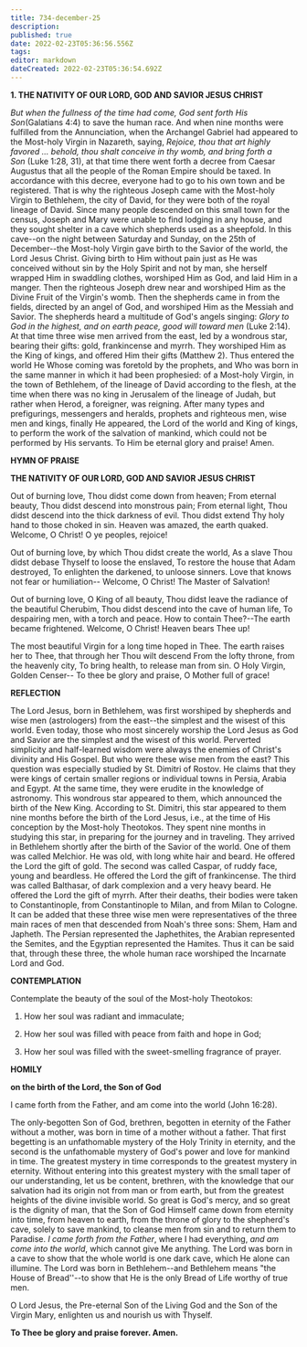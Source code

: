 ```yaml
---
title: 734-december-25
description: 
published: true
date: 2022-02-23T05:36:56.556Z
tags: 
editor: markdown
dateCreated: 2022-02-23T05:36:54.692Z
---
```



**1. THE NATIVITY OF OUR LORD, GOD AND SAVIOR JESUS CHRIST**

*But when the fullness of the time had come, God sent forth His Son*(Galatians 4:4) to save the human race. And when nine months were fulfilled from the Annunciation, when the Archangel Gabriel had appeared to the Most-holy Virgin in Nazareth, saying, *Rejoice, thou that art highly favored … behold, thou shalt conceive in thy womb, and bring forth a Son* (Luke 1:28, 31), at that time there went forth a decree from Caesar Augustus that all the people of the Roman Empire should be taxed. In accordance with this decree, everyone had to go to his own town and be registered. That is why the righteous Joseph came with the Most-holy Virgin to Bethlehem, the city of David, for they were both of the royal lineage of David. Since many people descended on this small town for the census, Joseph and Mary were unable to find lodging in any house, and they sought shelter in a cave which shepherds used as a sheepfold. In this cave--on the night between Saturday and Sunday, on the 25th of December--the Most-holy Virgin gave birth to the Savior of the world, the Lord Jesus Christ. Giving birth to Him without pain just as He was conceived without sin by the Holy Spirit and not by man, she herself wrapped Him in swaddling clothes, worshiped Him as God, and laid Him in a manger. Then the righteous Joseph drew near and worshiped Him as the Divine Fruit of the Virgin's womb. Then the shepherds came in from the fields, directed by an angel of God, and worshiped Him as the Messiah and Savior. The shepherds heard a multitude of God's angels singing: *Glory to God in the highest, and on earth peace, good will toward men* (Luke 2:14). At that time three wise men arrived from the east, led by a wondrous star, bearing their gifts: gold, frankincense and myrrh. They worshiped Him as the King of kings, and offered Him their gifts (Matthew 2). Thus entered the world He Whose coming was foretold by the prophets, and Who was born in the same manner in which it had been prophesied: of a Most-holy Virgin, in the town of Bethlehem, of the lineage of David according to the flesh, at the time when there was no king in Jerusalem of the lineage of Judah, but rather when Herod, a foreigner, was reigning. After many types and prefigurings, messengers and heralds, prophets and righteous men, wise men and kings, finally He appeared, the Lord of the world and King of kings, to perform the work of the salvation of mankind, which could not be performed by His servants. To Him be eternal glory and praise! Amen.


**HYMN OF PRAISE**

**THE NATIVITY OF OUR LORD, GOD AND SAVIOR JESUS CHRIST**

Out of burning love, Thou didst come down from heaven;
From eternal beauty, Thou didst descend into monstrous pain;
From eternal light, Thou didst descend into the thick darkness of evil.
Thou didst extend Thy holy hand to those choked in sin.
Heaven was amazed, the earth quaked.
Welcome, O Christ! O ye peoples, rejoice!

Out of burning love, by which Thou didst create the world,
As a slave Thou didst debase Thyself to loose the enslaved,
To restore the house that Adam destroyed,
To enlighten the darkened, to unloose sinners.
Love that knows not fear or humiliation--
Welcome, O Christ! The Master of Salvation!

Out of burning love, O King of all beauty,
Thou didst leave the radiance of the beautiful Cherubim,
Thou didst descend into the cave of human life,
To despairing men, with a torch and peace.
How to contain Thee?--The earth became frightened.
Welcome, O Christ! Heaven bears Thee up!

The most beautiful Virgin for a long time hoped in Thee.
The earth raises her to Thee, that through her Thou wilt descend
From the lofty throne, from the heavenly city,
To bring health, to release man from sin.
O Holy Virgin, Golden Censer--
To thee be glory and praise, O Mother full of grace!



**REFLECTION**

The Lord Jesus, born in Bethlehem, was first worshiped by shepherds and wise men (astrologers) from the east--the simplest and the wisest of this world. Even today, those who most sincerely worship the Lord Jesus as God and Savior are the simplest and the wisest of this world. Perverted simplicity and half-learned wisdom were always the enemies of Christ's divinity and His Gospel. But who were these wise men from the east? This question was especially studied by St. Dimitri of Rostov. He claims that they were kings of certain smaller regions or individual towns in Persia, Arabia and Egypt. At the same time, they were erudite in the knowledge of astronomy. This wondrous star appeared to them, which announced the birth of the New King. According to St. Dimitri, this star appeared to them nine months before the birth of the Lord Jesus, i.e., at the time of His conception by the Most-holy Theotokos. They spent nine months in studying this star, in preparing for the journey and in traveling. They arrived in Bethlehem shortly after the birth of the Savior of the world. One of them was called Melchior. He was old, with long white hair and beard. He offered the Lord the gift of gold. The second was called Caspar, of ruddy face, young and beardless. He offered the Lord the gift of frankincense. The third was called Balthasar, of dark complexion and a very heavy beard. He offered the Lord the gift of myrrh. After their deaths, their bodies were taken to Constantinople, from Constantinople to Milan, and from Milan to Cologne. It can be added that these three wise men were representatives of the three main races of men that descended from Noah's three sons: Shem, Ham and Japheth. The Persian represented the Japhethites, the Arabian represented the Semites, and the Egyptian represented the Hamites. Thus it can be said that, through these three, the whole human race worshiped the Incarnate Lord and God.



**CONTEMPLATION**

Contemplate the beauty of the soul of the Most-holy Theotokos:

1.  How her soul was radiant and immaculate;

1.  How her soul was filled with peace from faith and hope in God;

1.  How her soul was filled with the sweet-smelling fragrance of prayer.



**HOMILY**

**on the birth of the Lord, the Son of God**

I came forth from the Father, and am come into the world (John 16:28).

The only-begotten Son of God, brethren, begotten in eternity of the Father without a mother, was born in time of a mother without a father. That first begetting is an unfathomable mystery of the Holy Trinity in eternity, and the second is the unfathomable mystery of God's power and love for mankind in time. The greatest mystery in time corresponds to the greatest mystery in eternity. Without entering into this greatest mystery with the small taper of our understanding, let us be content, brethren, with the knowledge that our salvation had its origin not from man or from earth, but from the greatest heights of the divine invisible world. So great is God's mercy, and so great is the dignity of man, that the Son of God Himself came down from eternity into time, from heaven to earth, from the throne of glory to the shepherd's cave, solely to save mankind, to cleanse men from sin and to return them to Paradise. *I came forth from the Father*, where I had everything, *and am come into the world*, which cannot give Me anything. The Lord was born in a cave to show that the whole world is one dark cave, which He alone can illumine. The Lord was born in Bethlehem--and Bethlehem means "the House of Bread''--to show that He is the only Bread of Life worthy of true men.

O Lord Jesus, the Pre-eternal Son of the Living God and the Son of the Virgin Mary, enlighten us and nourish us with Thyself.

**To Thee be glory and praise forever. Amen.**

